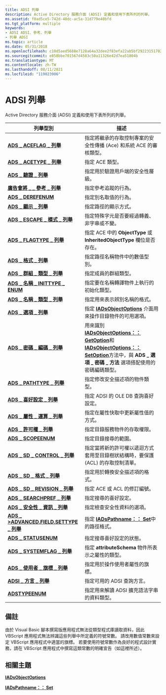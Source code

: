 ```yaml
---
title: ADSI 列舉
description: Active Directory 服務介面 (ADSI) 定義和使用下表所列的列舉。
ms.assetid: f0ad5ce5-742d-40dc-ac5a-31d779e40bfd
ms.tgt_platform: multiple
keywords:
- ADSI ADSI、參考、列舉
- 列舉 ADSI
ms.topic: article
ms.date: 05/31/2018
ms.openlocfilehash: c10d5aed5688e7128a64a32dee2f83efa22ab5bf292231517026299ccb592886
ms.sourcegitcommit: e858bbe701567d4583c50a11326e42d7ea51804b
ms.translationtype: MT
ms.contentlocale: zh-TW
ms.lasthandoff: 08/11/2021
ms.locfileid: "119023906"
---
```

# <a name="adsi-enumerations"></a>ADSI 列舉

Active Directory 服務介面 (ADSI) 定義和使用下表所列的列舉。



| 列舉型別                                                           | 描述                                                                                                                                                                                                                                                       |
|-----------------------------------------------------------------------|-------------------------------------------------------------------------------------------------------------------------------------------------------------------------------------------------------------------------------------------------------------------|
| [**ADS \_ ACEFLAG \_ 列舉**](/windows/win32/api/iads/ne-iads-ads_aceflag_enum)                        | 指定將繼承的存取控制專案的安全性傳播 (Ace) 和系統 ACE 的審核類型。                                                                                                                                             |
| [**ADS \_ ACETYPE \_ 列舉**](/windows/win32/api/iads/ne-iads-ads_acetype_enum)                        | 指定 ACE 類型。                                                                                                                                                                                                                                           |
| [**ADS \_ 驗證 \_ 列舉**](/windows/win32/api/iads/ne-iads-ads_authentication_enum)          | 指定用於驗證用戶端的安全性層級。                                                                                                                                                                                                     |
| [**廣告會將 \_ \_ 參考 \_ 列舉**](/windows/win32/api/iads/ne-iads-ads_chase_referrals_enum)       | 指定參考追蹤的行為。                                                                                                                                                                                                                       |
| [**ADS \_ DEREFENUM**](/windows/win32/api/iads/ne-iads-ads_derefenum)                               | 指定別名取值的行為。                                                                                                                                                                                                                    |
| [**ADS \_ 顯示 \_ 列舉**](/windows/win32/api/iads/ne-iads-ads_display_enum)                        | 指定路徑的顯示方式。                                                                                                                                                                                                                                |
| [**ADS \_ ESCAPE \_ 模式 \_ 列舉**](/windows/win32/api/iads/ne-iads-ads_escape_mode_enum)               | 指定特殊字元是否要經過轉義、非字串或不變。                                                                                                                                                                                        |
| [**ADS \_ FLAGTYPE \_ 列舉**](/windows/win32/api/iads/ne-iads-ads_flagtype_enum)                      | 指定 ACE 中的 **ObjectType** 或 **InheritedObjectType** 欄位是否存在。                                                                                                                                                                         |
| [**ADS \_ 格式 \_ 列舉**](/windows/win32/api/iads/ne-iads-ads_format_enum)                          | 指定路徑名稱物件中的數值型別。                                                                                                                                                                                                                |
| [**ADS \_ 群組 \_ 類型 \_ 列舉**](/windows/win32/api/iads/ne-iads-ads_group_type_enum)                 | 指定成員的群組類型。                                                                                                                                                                                                                           |
| [**ADS \_ 名稱 \_ INITTYPE \_ ENUM**](/windows/win32/api/iads/ne-iads-ads_name_inittype_enum)           | 指定要在名稱轉譯物件上執行的初始化類型。                                                                                                                                                                                  |
| [**ADS \_ 名稱 \_ 類型 \_ 列舉**](/windows/win32/api/iads/ne-iads-ads_name_type_enum)                   | 指定用來表示辨別名稱的格式。                                                                                                                                                                                                       |
| [**ADS \_ 選項 \_ 列舉**](/windows/win32/api/iads/ne-iads-ads_option_enum)                          | 指定 [**IADsObjectOptions**](/windows/desktop/api/Iads/nn-iads-iadsobjectoptions) 介面用來操作目錄物件的可用選項。                                                                                                                        |
| [**ADS \_ 密碼 \_ 編碼 \_ 列舉**](/windows/win32/api/iads/ne-iads-ads_password_encoding_enum)   | 用來識別 [**IADsObjectOptions：： GetOption**](/windows/desktop/api/Iads/nf-iads-iadsobjectoptions-getoption)和 [**IADsObjectOptions：： SetOption**](/windows/desktop/api/Iads/nf-iads-iadsobjectoptions-setoption)方法中，與 **ADS \_ 選項 \_ 密碼 \_ 方法** 選項搭配使用的密碼編碼類型。 |
| [**ADS \_ PATHTYPE \_ 列舉**](/windows/win32/api/iads/ne-iads-ads_pathtype_enum)                      | 指定修改安全描述項的物件類型。                                                                                                                                                                                        |
| [**ADS \_ 喜好設定 \_ 列舉**](/windows/win32/api/iads/ne-iads-ads_preferences_enum)                | 指定 ADSI 的 OLE DB 查詢喜好設定。                                                                                                                                                                                                           |
| [**ADS \_ 屬性 \_ 運算 \_ 列舉**](/windows/win32/api/iads/ne-iads-ads_property_operation_enum) | 指定在屬性快取中更新屬性值的方式。                                                                                                                                                                                               |
| [**ADS \_ 許可權 \_ 列舉**](/windows/win32/api/iads/ne-iads-ads_rights_enum)                          | 指定目錄服務物件的存取權限。                                                                                                                                                                                                        |
| [**ADS \_ SCOPEENUM**](/windows/win32/api/iads/ne-iads-ads_scopeenum)                               | 指定目錄搜尋的範圍。                                                                                                                                                                                                                        |
| [**ADS \_ SD \_ CONTROL \_ 列舉**](/windows/win32/api/iads/ne-iads-ads_sd_control_enum)                 | 指定當將新的許可權以遞迴方式套用至目錄樹狀結構時，要保護 (ACL) 的存取控制清單。                                                                                                                                  |
| [**ADS \_ SD \_ 格式 \_ 列舉**](/windows/win32/api/iads/ne-iads-ads_sd_format_enum)                   | 指定用於轉換安全描述項的格式。                                                                                                                                                                                                      |
| [**ADS \_ SD \_ REVISION \_ 列舉**](/windows/win32/api/iads/ne-iads-ads_sd_revision_enum)               | 指定 ACE 或 ACL 的修訂編號。                                                                                                                                                                                                                   |
| [**ADS \_ SEARCHPREF \_ 列舉**](/windows/win32/api/iads/ne-iads-ads_searchpref_enum)                  | 指定搜尋的喜好設定。                                                                                                                                                                                                                              |
| [**ADS \_ 安全性 \_ 資訊 \_ 列舉**](/windows/win32/api/iads/ne-iads-ads_security_info_enum)           | 指定檢查安全性資料的選項。                                                                                                                                                                                                                |
| [**ADS \_ >ADVANCED.FIELD.SETTYPE \_ 列舉**](/windows/win32/api/iads/ne-iads-ads_settype_enum)                        | 指定 [**IADsPathname：： Set**](/windows/desktop/api/Iads/nf-iads-iadspathname-set)中的路徑格式。                                                                                                                                                                                       |
| [**ADS \_ STATUSENUM**](/windows/win32/api/iads/ne-iads-ads_statusenum)                             | 指定搜尋喜好設定的狀態。                                                                                                                                                                                                                       |
| [**ADS \_ SYSTEMFLAG \_ 列舉**](/windows/win32/api/iads/ne-iads-ads_systemflag_enum)                  | 指定 **attributeSchema** 物件所表示之屬性的類型。                                                                                                                                                                                   |
| [**ADS \_ 使用者 \_ 旗標 \_ 列舉**](/windows/win32/api/iads/ne-iads-ads_user_flag_enum)                   | 指定用於操作使用者屬性的旗標。                                                                                                                                                                                                            |
| [**ADSI \_ 方言 \_ 列舉**](/windows/win32/api/iads/ne-iads-adsi_dialect_enum)                      | 指定可用的 ADSI 查詢方言。                                                                                                                                                                                                                          |
| [**ADSTYPEENUM**](/windows/win32/api/iads/ne-iads-adstypeenum)                                    | 指定用來解讀 ADSI 擴充語法字串的資料類型。                                                                                                                                                                                            |



 

## <a name="remarks"></a>備註

由於 Visual Basic 腳本撰寫版應用程式無法從類型程式庫讀取資料，因此 VBScript 應用程式無法辨識這些列舉中所定義的符號常數。 請改用數值常數來設定 VBScript 應用程式中適當的旗標。 若要使用符號常數作為良好的程式設計實務，請在 VBScript 應用程式中撰寫這類常數的明確宣告（如這裡所述）。

## <a name="related-topics"></a>相關主題

<dl> <dt>

[**IADsObjectOptions**](/windows/desktop/api/Iads/nn-iads-iadsobjectoptions)
</dt> <dt>

[**IADsPathname：： Set**](/windows/desktop/api/Iads/nf-iads-iadspathname-set)
</dt> </dl>

 

 




